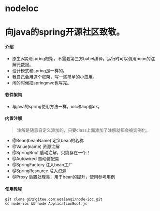 # nodeIoc

# 向java的spring开源社区致敬。

#### 介绍
- 原生js实现spring框架，不需要第三方babel编译，运行时可以调用bean的注解元数据。
- 设计模式和spring是一样的。
- 我自己会用这个框架，写一些简单的小应用。
- 闲的时候把springmvc也写完。

#### 软件架构
- 与java的spring使用方法一样，ioc和aop都ok。

#### 内置注解
> 注解是随意自定义添加的，只要class上面添加了注解就都会被实例化。
- @Bean(beanName) 定义bean的名称
- @Value(name) 资源注解
- @SpringBoot 启动注解，只能存在一个！
- @Autowired 自动装配类
- @SpringFactory 注入bean工厂
- @SpringResource 注入资源
- @Proxy 后置处理类，用于bean的提升，使用参考用例



#### 使用教程
```shell
git clone git@gitee.com:woaianqi/node-ioc.git 
cd node-ioc && node ApplicationBoot.js
```
